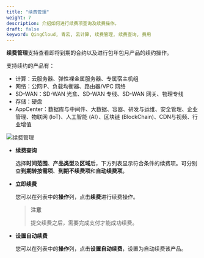 ```yaml
---
title: "续费管理"
weight: 7
description: 介绍如何进行续费项查询及续费操作。
draft: false
keyword: QingCloud, 青云, 云计算, 续费管理, 续费查询, 费用
---
```


**续费管理**支持查看即将到期的合约以及进行包年包月产品的续约操作。

支持续约的产品有：

- 计算：云服务器、弹性裸金属服务器、专属宿主机组
- 网络：公网IP、负载均衡器、路由器/VPC 网络
- SD-WAN：SD-WAN 光盒、SD-WAN 专线、SD-WAN 网关、物理专线
- 存储：硬盘
- AppCenter：数据库与中间件、大数据、容器、研发与运维、安全管理、企业管理、物联网 (IoT)、人工智能 (AI）、区块链 (BlockChain)、CDN与视频、行业增值

![续费管理](../../../_images/continue_order.png)

- **续费查询**

  选择**时间范围**、**产品类型**及**区域**后，下方列表显示符合条件的续费项。可分别查**到期转按需项**、**到期不续费项**和**自动续费项**。

- **立即续费**

  您可以在列表中的**操作**列，点击**续费**进行续费操作。

  > **注意**
  >
  > 提交续费之后，需要完成支付才能成功续费。

- **设置自动续费**

  您可以在列表中的**操作**列，点击**设置自动续费**，设置为自动续费该产品。


